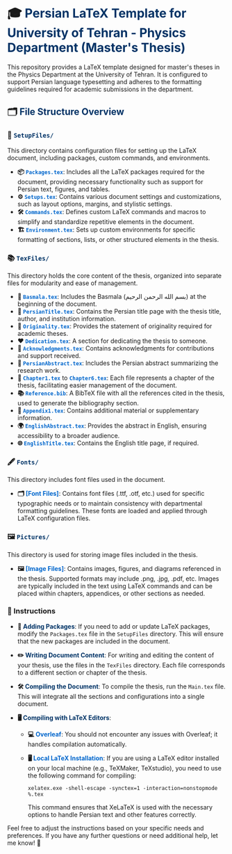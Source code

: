 # 🎓 <span style="color: #003366;">Persian LaTeX Template for University of Tehran - Physics Department (Master's Thesis)</span>

This repository provides a LaTeX template designed for master's theses
in the Physics Department at the University of Tehran. It is configured
to support Persian language typesetting and adheres to the formatting
guidelines required for academic submissions in the department.

## 🗂️ <span style="color: #003366;">File Structure Overview</span>

### 📁 <span style="color: #003366;">`SetupFiles/`</span>

This directory contains configuration files for setting up the LaTeX
document, including packages, custom commands, and environments.

  - **📦 <span style="color: #0066cc;">`Packages.tex`</span>**: Includes
    all the LaTeX packages required for the document, providing
    necessary functionality such as support for Persian text, figures,
    and tables.
  - **⚙️ <span style="color: #0066cc;">`Setups.tex`</span>**: Contains
    various document settings and customizations, such as layout
    options, margins, and stylistic settings.
  - **🛠️ <span style="color: #0066cc;">`Commands.tex`</span>**: Defines
    custom LaTeX commands and macros to simplify and standardize
    repetitive elements in the document.
  - **🏗️ <span style="color: #0066cc;">`Environment.tex`</span>**: Sets
    up custom environments for specific formatting of sections, lists,
    or other structured elements in the thesis.

### 📚 <span style="color: #003366;">`TexFiles/`</span>

This directory holds the core content of the thesis, organized into
separate files for modularity and ease of management.

  - **📜 <span style="color: #0066cc;">`Basmala.tex`</span>**: Includes
    the Basmala (بسم الله الرحمن الرحيم) at the beginning of the
    document.
  - **📑 <span style="color: #0066cc;">`PersianTitle.tex`</span>**:
    Contains the Persian title page with the thesis title, author, and
    institution information.
  - **📝 <span style="color: #0066cc;">`Originality.tex`</span>**:
    Provides the statement of originality required for academic theses.
  - **❤️ <span style="color: #0066cc;">`Dedication.tex`</span>**: A
    section for dedicating the thesis to someone.
  - **🙏 <span style="color: #0066cc;">`Acknowledgments.tex`</span>**:
    Contains acknowledgments for contributions and support received.
  - **📝 <span style="color: #0066cc;">`PersianAbstract.tex`</span>**:
    Includes the Persian abstract summarizing the research work.
  - **📖 <span style="color: #0066cc;">`Chapter1.tex`</span>** to
    **<span style="color: #0066cc;">`Chapter6.tex`</span>**: Each file
    represents a chapter of the thesis, facilitating easier management
    of the document.
  - **📚 <span style="color: #0066cc;">`Reference.bib`</span>**: A BibTeX
    file with all the references cited in the thesis, used to generate
    the bibliography section.
  - **📄 <span style="color: #0066cc;">`Appendix1.tex`</span>**: Contains
    additional material or supplementary information.
  - **🌍 <span style="color: #0066cc;">`EnglishAbstract.tex`</span>**:
    Provides the abstract in English, ensuring accessibility to a
    broader audience.
  - **🌐 <span style="color: #0066cc;">`EnglishTitle.tex`</span>**:
    Contains the English title page, if required.

### 🖋️ <span style="color: #003366;">`Fonts/`</span>

This directory includes font files used in the document.

  - **🗂️ <span style="color: #0066cc;">\[Font Files\]</span>**: Contains
    font files (.ttf, .otf, etc.) used for specific typographic needs or
    to maintain consistency with departmental formatting guidelines.
    These fonts are loaded and applied through LaTeX configuration
    files.

### 🖼️ <span style="color: #003366;">`Pictures/`</span>

This directory is used for storing image files included in the thesis.

  - **🖼️ <span style="color: #0066cc;">\[Image Files\]</span>**:
    Contains images, figures, and diagrams referenced in the thesis.
    Supported formats may include .png, .jpg, .pdf, etc. Images are
    typically included in the text using LaTeX commands and can be
    placed within chapters, appendices, or other sections as needed.

### 📝 Instructions

  - **🔧 <span style="color: #003366;">Adding Packages</span>**: If you
    need to add or update LaTeX packages, modify the `Packages.tex` file
    in the `SetupFiles` directory. This will ensure that the new
    packages are included in the document.

  - **✏️ <span style="color: #003366;">Writing Document
    Content</span>**: For writing and editing the content of your
    thesis, use the files in the `TexFiles` directory. Each file
    corresponds to a different section or chapter of the thesis.

  - **🛠️ <span style="color: #003366;">Compiling the Document</span>**:
    To compile the thesis, run the `Main.tex` file. This will integrate
    all the sections and configurations into a single document.

  - **🖥️ <span style="color: #003366;">Compiling with LaTeX
    Editors</span>**:
    
      - **💻 <span style="color: #0066cc;">Overleaf</span>**: You should
        not encounter any issues with Overleaf; it handles compilation
        automatically.
    
      - **🖥️ <span style="color: #0066cc;">Local LaTeX
        Installation</span>**: If you are using a LaTeX editor installed
        on your local machine (e.g., TeXMaker, TeXstudio), you need to
        use the following command for
        compiling:
        
        ``` shell
        xelatex.exe -shell-escape -synctex=1 -interaction=nonstopmode %.tex
        ```
        
        This command ensures that XeLaTeX is used with the necessary
        options to handle Persian text and other features correctly.

Feel free to adjust the instructions based on your specific needs and
preferences. If you have any further questions or need additional help,
let me know\! 🎉
